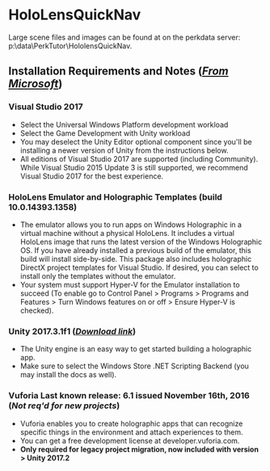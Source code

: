 # HoloLensQuickNav

Large scene files and images can be found at on the perkdata server: p:\data\PerkTutor\HololensQuickNav.

## Installation Requirements and Notes (*[From Microsoft](https://developer.microsoft.com/en-us/windows/mixed-reality/install_the_tools#installation_checklist_for_hololens)*)

### Visual Studio 2017
* Select the Universal Windows Platform development workload
* Select the Game Development with Unity workload
* You may deselect the Unity Editor optional component since you'll be installing a newer version of Unity from the instructions below.
 * All editions of Visual Studio 2017 are supported (including Community). While Visual Studio 2015 Update 3 is still supported, we recommend Visual Studio 2017 for the best experience.

### HoloLens Emulator and Holographic Templates (build 10.0.14393.1358)	
* The emulator allows you to run apps on Windows Holographic in a virtual machine without a physical HoloLens. It includes a virtual HoloLens image that runs the latest version of the Windows Holographic OS. If you have already installed a previous build of the emulator, this build will install side-by-side. This package also includes holographic DirectX project templates for Visual Studio. If desired, you can select to install only the templates without the emulator.
* Your system must support Hyper-V for the Emulator installation to succeed (To enable go to Control Panel > Programs > Programs and Features > Turn Windows features on or off > Ensure Hyper-V is checked).

### Unity 2017.3.1f1 (*[Download link](https://store.unity.com/download?ref=personal)*)
* The Unity engine is an easy way to get started building a holographic app. 
* Make sure to select the Windows Store .NET Scripting Backend (you may install the docs as well).

### Vuforia	Last known release: 6.1 issued November 16th, 2016 (*Not req'd for new projects*)
* Vuforia enables you to create holographic apps that can recognize specific things in the environment and attach experiences to them.
* You can get a free development license at developer.vuforia.com.
* **Only required for legacy project migration, now included with version > Unity 2017.2**
